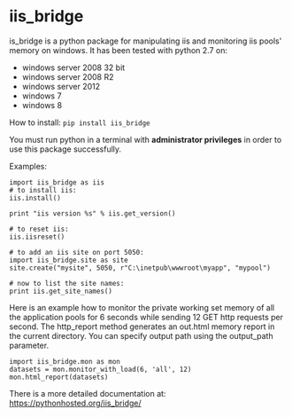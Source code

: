 iis_bridge
==========

is_bridge is a python package for manipulating iis and monitoring iis pools' memory on windows.
It has been tested with python 2.7 on:
- windows server 2008 32 bit
- windows server 2008 R2
- windows server 2012
- windows 7
- windows 8

How to install:
`pip install iis_bridge`

You must run python in a terminal with **administrator privileges** in order to use this package successfully.

Examples:
```
import iis_bridge as iis
# to install iis:
iis.install()

print "iis version %s" % iis.get_version()

# to reset iis:
iis.iisreset()

# to add an iis site on port 5050:
import iis_bridge.site as site
site.create("mysite", 5050, r"C:\inetpub\wwwroot\myapp", "mypool")

# now to list the site names:
print iis.get_site_names()
```

Here is an example how to monitor the private working set memory of all the application pools for 6 seconds while sending 12 GET http requests per second.
The http_report method generates an out.html memory report in the current directory. You can specify output path using the output_path parameter.
```
import iis_bridge.mon as mon
datasets = mon.monitor_with_load(6, 'all', 12)
mon.html_report(datasets)
```

There is a more detailed documentation at: https://pythonhosted.org/iis_bridge/
